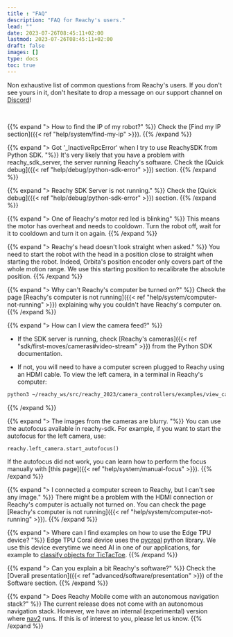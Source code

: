 ```yaml
---
title : "FAQ"
description: "FAQ for Reachy's users."
lead: ""
date: 2023-07-26T08:45:11+02:00
lastmod: 2023-07-26T08:45:11+02:00
draft: false
images: []
type: docs
toc: true
---
```

Non exhaustive list of common questions from Reachy's users. 
If you don't see yours in it, don't hesitate to drop a message on our support channel on [Discord](https://discord.gg/vnYD6GAqJR)!

<br/>

{{% expand "> How to find the IP of my robot?" %}}
Check the [Find my IP section]({{< ref "help/system/find-my-ip" >}}).
{{% /expand %}}

{{% expand "> Got '_InactiveRpcError' when I try to use ReachySDK from Python SDK. "%}}
It's very likely that you have a problem with reachy_sdk_server, the server running Reachy's software. Check the [Quick debug]({{< ref "help/debug/python-sdk-error" >}}) section.
{{% /expand %}}

{{% expand "> Reachy SDK Server is not running." %}}
Check the [Quick debug]({{< ref "help/debug/python-sdk-error" >}}) section.
{{% /expand %}}

{{% expand "> One of Reachy's motor red led is blinking" %}}
This means the motor has overheat and needs to cooldown. Turn the robot off, wait for it to cooldown and turn it on again.
{{% /expand %}}

{{% expand "> Reachy's head doesn't look straight when asked." %}}
You need to start the robot with the head in a position close to straight when starting the robot. Indeed, Orbita's position encoder only covers part of the whole motion range. We use this starting position to recalibrate the absolute position.
{{% /expand %}}

{{% expand "> Why can't Reachy's computer be turned on?" %}}
Check the page [Reachy's computer is not running]({{< ref "help/system/computer-not-running" >}}) explaining why you couldn't have Reachy's computer on.
{{% /expand %}}

{{% expand "> How can I view the camera feed?" %}}
- If the SDK server is running, check [Reachy's cameras]({{< ref "sdk/first-moves/cameras#video-stream" >}}) from the Python SDK documentation.

- If not, you will need to have a computer screen plugged to Reachy using an HDMI cable. 
To view the left camera, in a terminal in Reachy's computer:
```bash
python3 ~/reachy_ws/src/reachy_2023/camera_controllers/examples/view_cam.py left open_cv
```
{{% /expand %}}

{{% expand "> The images from the cameras are blurry. "%}}
You can use the autofocus available in reachy-sdk.
For example, if you want to start the autofocus for the left camera, use:
```python
reachy.left_camera.start_autofocus()
```

If the autofocus did not work, you can learn how to perform the focus manually with [this page]({{< ref "help/system/manual-focus" >}}).
{{% /expand %}}

{{% expand "> I connected a computer screen to Reachy, but I can't see any image." %}}
There might be a problem with the HDMI connection or Reachy's computer is actually not turned on. You can check the page [Reachy's computer is not running]({{< ref "help/system/computer-not-running" >}}).
{{% /expand %}}

{{% expand "> Where can I find examples on how to use the Edge TPU device? "%}}
Edge TPU Coral device uses the [pycroal](https://github.com/google-coral/pycoral) python library. We use this device everytime we need AI in one of our applications, for example to [classify objects for TicTacToe](https://github.com/pollen-robotics/reachy-2019-tutorials/blob/master/custom_classifier/Tuto_classification.ipynb).
{{% /expand %}}

{{% expand "> Can you explain a bit Reachy's software?" %}}
Check the [Overall presentation]({{< ref "advanced/software/presentation" >}}) of the Software section.
{{% /expand %}}

{{% expand "> Does Reachy Mobile come with an autonomous navigation stack?" %}}
The current release does not come with an autonomous navigation stack. However, we have an internal (experimental) version where [nav2](https://navigation.ros.org/) runs. If this is of interest to you, please let us know.
{{% /expand %}}